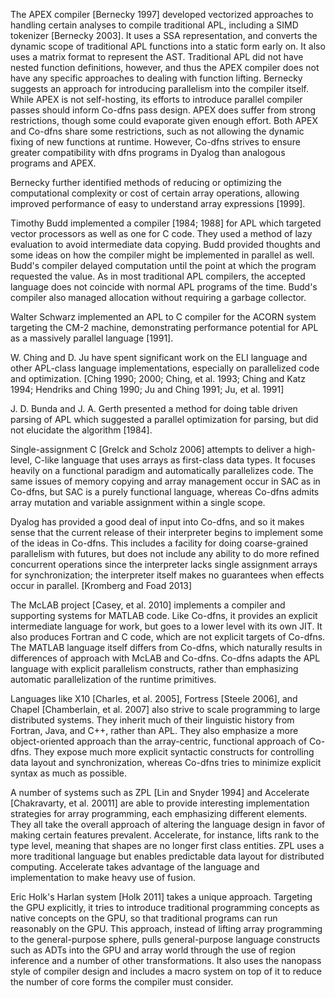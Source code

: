 The APEX compiler [Bernecky 1997] developed vectorized approaches to handling certain analyses to compile traditional APL, including a SIMD tokenizer [Bernecky 2003]. It uses a SSA representation, and converts the dynamic scope of traditional APL functions into a static form early on. It also uses a matrix format to represent the AST. Traditional APL did not have nested function definitions, however, and thus the APEX compiler does not have any specific approaches to dealing with function lifting. Bernecky suggests an approach for introducing parallelism into the compiler itself. While APEX is not self-hosting, its efforts to introduce parallel compiler passes should inform Co-dfns pass design. APEX does suffer from strong restrictions, though some could evaporate given enough effort. Both APEX and Co-dfns share some restrictions, such as not allowing the dynamic fixing of new functions at runtime. However, Co-dfns strives to ensure greater compatibility with dfns programs in Dyalog than analogous programs and APEX. 

Bernecky further identified methods of reducing or optimizing the computational complexity or cost of certain array operations, allowing improved performance of easy to understand array expressions [1999]. 

Timothy Budd implemented a compiler [1984; 1988] for APL which targeted vector processors as well as one for C code. They used a method of lazy evaluation to avoid intermediate data copying. Budd provided thoughts and some ideas on how the compiler might be implemented in parallel as well. Budd's compiler delayed computation until the point at which the program requested the value. As in most traditional APL compilers, the accepted language does not coincide with normal APL programs of the time. Budd's compiler also managed allocation without requiring a garbage collector. 

Walter Schwarz implemented an APL to C compiler for the ACORN system targeting the CM-2 machine, demonstrating performance potential for APL as a massively parallel language [1991]. 

W. Ching and D. Ju have spent significant work on the ELI language and other APL-class language implementations, especially on parallelized code and optimization. [Ching 1990; 2000; Ching, et al. 1993; Ching and Katz 1994; Hendriks and Ching 1990; Ju and Ching 1991; Ju, et al. 1991] 

J. D. Bunda and J. A. Gerth presented a method for doing table driven parsing of APL which suggested a parallel optimization for parsing, but did not elucidate the algorithm [1984]. 

Single-assignment C [Grelck and Scholz 2006] attempts to deliver a high-level, C-like language that uses arrays as first-class data types. It focuses heavily on a functional paradigm and automatically parallelizes code. The same issues of memory copying and array management occur in SAC as in Co-dfns, but SAC is a purely functional language, whereas Co-dfns admits array mutation and variable assignment within a single scope. 

Dyalog has provided a good deal of input into Co-dfns, and so it makes sense that the current release of their interpreter begins to implement some of the ideas in Co-dfns. This includes a facility for doing coarse-grained parallelism with futures, but does not include any ability to do more refined concurrent operations since the interpreter lacks single assignment arrays for synchronization; the interpreter itself makes no guarantees when effects occur in parallel. [Kromberg and Foad 2013] 

The McLAB project [Casey, et al. 2010] implements a compiler and supporting systems for MATLAB code. Like Co-dfns, it provides an explicit intermediate language for work, but goes to a lower level with its own JIT. It also produces Fortran and C code, which are not explicit targets of Co-dfns. The MATLAB language itself differs from Co-dfns, which naturally results in differences of approach with McLAB and Co-dfns. Co-dfns adapts the APL language with explicit parallelism constructs, rather than emphasizing automatic parallelization of the runtime primitives. 

Languages like X10 [Charles, et al. 2005], Fortress [Steele 2006], and Chapel [Chamberlain, et al. 2007] also strive to scale programming to large distributed systems. They inherit much of their linguistic history from Fortran, Java, and C++, rather than APL. They also emphasize a more object-oriented approach than the array-centric, functional approach of Co-dfns. They expose much more explicit syntactic constructs for controlling data layout and synchronization, whereas Co-dfns tries to minimize explicit syntax as much as possible. 

A number of systems such as ZPL [Lin and Snyder 1994] and Accelerate [Chakravarty, et al. 20011] are able to provide interesting implementation strategies for array programming, each emphasizing different elements. They all take the overall approach of altering the language design in favor of making certain features prevalent. Accelerate, for instance, lifts rank to the type level, meaning that shapes are no longer first class entities. ZPL uses a more traditional language but enables predictable data layout for distributed computing. Accelerate takes advantage of the language and implementation to make heavy use of fusion. 

Eric Holk's Harlan system [Holk 2011] takes a unique approach. Targeting the GPU explicitly, it tries to introduce traditional programming concepts as native concepts on the GPU, so that traditional programs can run reasonably on the GPU. This approach, instead of lifting array programming to the general-purpose sphere, pulls general-purpose language constructs such as ADTs into the GPU and array world through the use of region inference and a number of other transformations. It also uses the nanopass style of compiler design and includes a macro system on top of it to reduce the number of core forms the compiler must consider.
